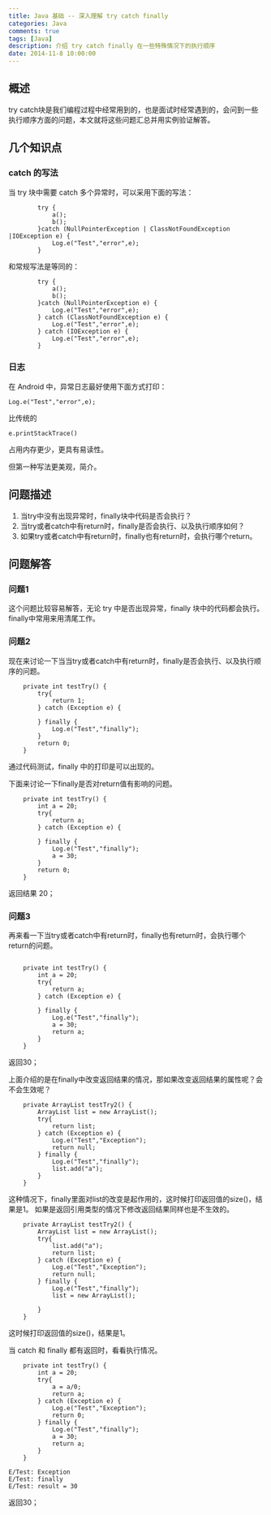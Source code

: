 ```yaml
---
title: Java 基础 -- 深入理解 try catch finally
categories: Java
comments: true
tags: [Java]
description: 介绍 try catch finally 在一些特殊情况下的执行顺序
date: 2014-11-8 10:00:00
---
```


                
## 概述

try catch块是我们编程过程中经常用到的，也是面试时经常遇到的，会问到一些执行顺序方面的问题，本文就将这些问题汇总并用实例验证解答。

## 几个知识点

### catch 的写法

当 try 块中需要 catch 多个异常时，可以采用下面的写法：

```
        try {
            a();
            b();
        }catch (NullPointerException | ClassNotFoundException |IOException e) {
            Log.e("Test","error",e);
        }
```

和常规写法是等同的：

```
        try {
            a();
            b();
        }catch (NullPointerException e) {
            Log.e("Test","error",e);
        } catch (ClassNotFoundException e) {
            Log.e("Test","error",e);
        } catch (IOException e) {
            Log.e("Test","error",e);
        }
```

### 日志

在 Android 中，异常日志最好使用下面方式打印：

```
Log.e("Test","error",e);
```
比传统的 

```
e.printStackTrace()
```
占用内存更少，更具有易读性。

但第一种写法更美观，简介。

## 问题描述

 1. 当try中没有出现异常时，finally块中代码是否会执行？
 2. 当try或者catch中有return时，finally是否会执行、以及执行顺序如何？
 3. 如果try或者catch中有return时，finally也有return时，会执行哪个return。


## 问题解答

### 问题1

这个问题比较容易解答，无论 try 中是否出现异常，finally 块中的代码都会执行。
finally中常用来用清尾工作。

### 问题2

现在来讨论一下当当try或者catch中有return时，finally是否会执行、以及执行顺序的问题。

```
    private int testTry() {
        try{
            return 1;
        } catch (Exception e) {

        } finally {
            Log.e("Test","finally");
        }
        return 0;
    }
```

通过代码测试，finally 中的打印是可以出现的。

下面来讨论一下finally是否对return值有影响的问题。

```
    private int testTry() {
        int a = 20;
        try{
            return a;
        } catch (Exception e) {

        } finally {
            Log.e("Test","finally");
            a = 30;
        }
        return 0;
    }
```

返回结果 20；

### 问题3

再来看一下当try或者catch中有return时，finally也有return时，会执行哪个return的问题。

```

    private int testTry() {
        int a = 20;
        try{
            return a;
        } catch (Exception e) {

        } finally {
            Log.e("Test","finally");
            a = 30;
            return a;
        }
    }
```

返回30；

上面介绍的是在finally中改变返回结果的情况，那如果改变返回结果的属性呢？会不会生效呢？

```
    private ArrayList testTry2() {
        ArrayList list = new ArrayList();
        try{
            return list;
        } catch (Exception e) {
            Log.e("Test","Exception");
            return null;
        } finally {
            Log.e("Test","finally");
            list.add("a");
        }
    }
```

这种情况下，finally里面对list的改变是起作用的，这时候打印返回值的size()，结果是1。
如果是返回引用类型的情况下修改返回结果同样也是不生效的。

```
    private ArrayList testTry2() {
        ArrayList list = new ArrayList();
        try{
            list.add("a");
            return list;
        } catch (Exception e) {
            Log.e("Test","Exception");
            return null;
        } finally {
            Log.e("Test","finally");
            list = new ArrayList();

        }
    }
```
这时候打印返回值的size()，结果是1。

当 catch 和 finally 都有返回时，看看执行情况。

```
    private int testTry() {
        int a = 20;
        try{
            a = a/0;
            return a;
        } catch (Exception e) {
            Log.e("Test","Exception");
            return 0;
        } finally {
            Log.e("Test","finally");
            a = 30;
            return a;
        }
    }
```

```
E/Test: Exception
E/Test: finally
E/Test: result = 30
```

返回30；